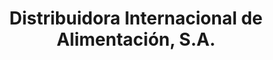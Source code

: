 ---
title: "Distribuidora Internacional de Alimentación, S.A."
url: /ciudad-autonoma-de-buenos-aires/distribuidora-internacional-de-alimentacion-s-a/
shop: Supermarkt
---